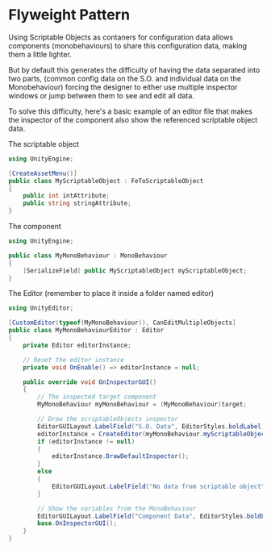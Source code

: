 # Flyweight Pattern

Using Scriptable Objects as contaners for configuration data allows components (monobehaviours) to share this configuration data, making them a little lighter.  

But by default this generates the difficulty of having the data separated into two parts, (common config data on the S.O. and individual data on the Monobehaviour) forcing the designer to either use multiple inspector windows or jump between them to see and edit all data.

To solve this difficulty, here's a basic example of an editor file that makes the inspector of the component also show the referenced scriptable object data.

The scriptable object
```c#
using UnityEngine;

[CreateAssetMenu()]
public class MyScriptableObject : FeToScriptableObject
{
    public int intAttribute;
    public string stringAttribute;
}

```
The component
```c#
using UnityEngine;

public class MyMonoBehaviour : MonoBehaviour
{
    [SerializeField] public MyScriptableObject myScriptableObject;
}
```
The Editor (remember to place it inside a folder named editor)
```c#
using UnityEditor;

[CustomEditor(typeof(MyMonoBehaviour)), CanEditMultipleObjects]
public class MyMonoBehaviourEditor : Editor
{
    private Editor editorInstance;

    // Reset the editor instance
    private void OnEnable() => editorInstance = null;

    public override void OnInspectorGUI()
    {
        // The inspected target component
        MyMonoBehaviour myMonoBehaviour = (MyMonoBehaviour)target;

        // Draw the scriptableObjects inspector
        EditorGUILayout.LabelField("S.O. Data", EditorStyles.boldLabel);
        editorInstance = CreateEditor(myMonoBehaviour.myScriptableObject);
        if (editorInstance != null)
        {
            editorInstance.DrawDefaultInspector();
        }
        else
        {
            EditorGUILayout.LabelField("No data from scriptable object");
        }

        // Show the variables from the MonoBehaviour
        EditorGUILayout.LabelField("Component Data", EditorStyles.boldLabel);
        base.OnInspectorGUI();
    }
}
```